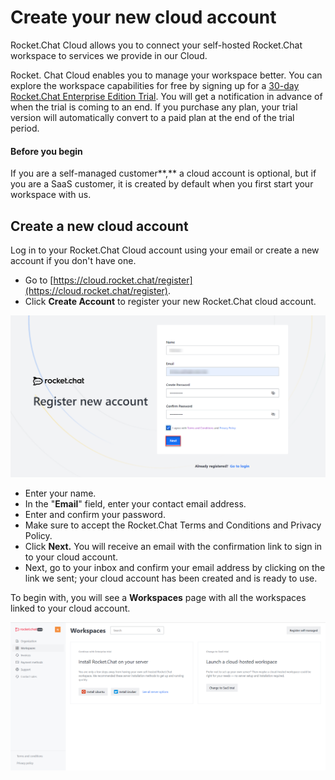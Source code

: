 # Create your new cloud account

Rocket.Chat Cloud allows you to connect your self-hosted Rocket.Chat workspace to services we provide in our Cloud.

Rocket. Chat Cloud enables you to manage your workspace better. You can explore the workspace capabilities for free by signing up for a [30-day Rocket.Chat Enterprise Edition Trial](../../setup-and-configure/enterprise-edition-trial/). You will get a notification in advance of when the trial is coming to an end. If you purchase any plan, your trial version will automatically convert to a paid plan at the end of the trial period.

#### Before you begin

If you are a self-managed customer\*\*,\*\* a cloud account is optional, but if you are a SaaS customer, it is created by default when you first start your workspace with us.

## Create a new cloud account

Log in to your Rocket.Chat Cloud account using your email or create a new account if you don't have one.

* Go to [https://cloud.rocket.chat/register](https://cloud.rocket.chat/register).
* Click **Create Account** to register your new Rocket.Chat cloud account.

![Cloud Account Registration](<../../.gitbook/assets/Cloud Account Registration.png>)

* Enter your name.
* In the "**Email**" field, enter your contact email address.
* Enter and confirm your password.
* Make sure to accept the Rocket.Chat Terms and Conditions and Privacy Policy.
* Click **Next.** You will receive an email with the confirmation link to sign in to your cloud account.
* Next, go to your inbox and confirm your email address by clicking on the link we sent; your cloud account has been created and is ready to use.

To begin with, you will see a **Workspaces** page with all the workspaces linked to your cloud account.

![Workspaces](../../.gitbook/assets/WorkspacePage.png)
